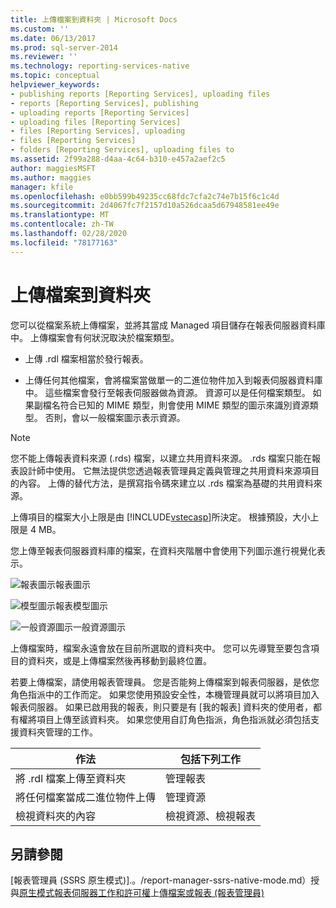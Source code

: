 ```yaml
---
title: 上傳檔案到資料夾 | Microsoft Docs
ms.custom: ''
ms.date: 06/13/2017
ms.prod: sql-server-2014
ms.reviewer: ''
ms.technology: reporting-services-native
ms.topic: conceptual
helpviewer_keywords:
- publishing reports [Reporting Services], uploading files
- reports [Reporting Services], publishing
- uploading reports [Reporting Services]
- uploading files [Reporting Services]
- files [Reporting Services], uploading
- files [Reporting Services]
- folders [Reporting Services], uploading files to
ms.assetid: 2f99a288-d4aa-4c64-b310-e457a2aef2c5
author: maggiesMSFT
ms.author: maggies
manager: kfile
ms.openlocfilehash: e0bb599b49235cc68fdc7cfa2c74e7b15f6c1c4d
ms.sourcegitcommit: 2d4067fc7f2157d10a526dcaa5d67948581ee49e
ms.translationtype: MT
ms.contentlocale: zh-TW
ms.lasthandoff: 02/28/2020
ms.locfileid: "78177163"
---
```

# <a name="upload-files-to-a-folder"></a>上傳檔案到資料夾
  您可以從檔案系統上傳檔案，並將其當成 Managed 項目儲存在報表伺服器資料庫中。 上傳檔案會有何狀況取決於檔案類型。

-   上傳 .rdl 檔案相當於發行報表。

-   上傳任何其他檔案，會將檔案當做單一的二進位物件加入到報表伺服器資料庫中。 這些檔案會發行至報表伺服器做為資源。 資源可以是任何檔案類型。 如果副檔名符合已知的 MIME 類型，則會使用 MIME 類型的圖示來識別資源類型。 否則，會以一般檔案圖示表示資源。

> [!NOTE]
>  您不能上傳報表資料來源 (.rds) 檔案，以建立共用資料來源。 .rds 檔案只能在報表設計師中使用。 它無法提供您透過報表管理員定義與管理之共用資料來源項目的內容。 上傳的替代方法，是撰寫指令碼來建立以 .rds 檔案為基礎的共用資料來源。

 上傳項目的檔案大小上限是由 [!INCLUDE[vstecasp](../../includes/vstecasp-md.md)]所決定。 根據預設，大小上限是 4 MB。

 您上傳至報表伺服器資料庫的檔案，在資料夾階層中會使用下列圖示進行視覺化表示。

 ![報表圖示](../media/hlp-16doc.gif "報表圖示")報表圖示

 ![模型圖示](../media/model-icon.gif "模型圖示")報表模型圖示

 ![一般資源圖示](../media/hlp-16file.gif "一般資源圖示")一般資源圖示

 上傳檔案時，檔案永遠會放在目前所選取的資料夾中。 您可以先導覽至要包含項目的資料夾，或是上傳檔案然後再移動到最終位置。

 若要上傳檔案，請使用報表管理員。 您是否能夠上傳檔案到報表伺服器，是依您角色指派中的工作而定。 如果您使用預設安全性，本機管理員就可以將項目加入報表伺服器。 如果已啟用我的報表，則只要是有 [我的報表] 資料夾的使用者，都有權將項目上傳至該資料夾。 如果您使用自訂角色指派，角色指派就必須包括支援資料夾管理的工作。

|作法|包括下列工作|
|----------------|-------------------------|
|將 .rdl 檔案上傳至資料夾|管理報表|
|將任何檔案當成二進位物件上傳|管理資源|
|檢視資料夾的內容|檢視資源、檢視報表|

## <a name="see-also"></a>另請參閱
 [報表管理員 &#40;SSRS 原生模式&#41;].。/report-manager-ssrs-native-mode.md）授與[原生模式報表伺服器工作](../security/granting-permissions-on-a-native-mode-report-server.md)[和許可權](../security/tasks-and-permissions.md)上[傳檔案或報表 &#40;報表管理員&#41;](../reports/upload-a-file-or-report-report-manager.md)


